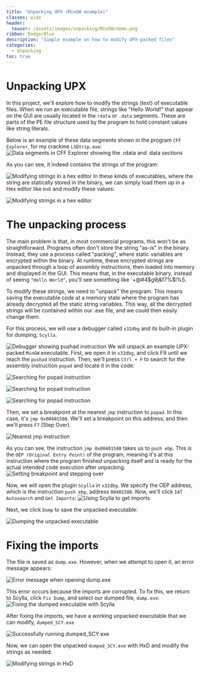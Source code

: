 ```yaml
---
title: "Unpacking UPX (MinGW example)"
classes: wide
header:
  teaser: /assets/images/unpacking/MinGW/demo.png
ribbon: DodgerBlue
description: "Simple example on how to modify UPX-packed files"
categories:
  - Unpacking
toc: true
---
```


# Unpacking UPX

In this project, we'll explore how to modify the strings (text) of executable files. When we run an executable file, strings like "Hello World!" that appear on the GUI are usually located in the `rdata` or `.data` segments. These are parts of the PE file structure used by the program to hold constant values like string literals.

Below is an example of these data segments shown in the program `CFF Explorer`, for my crackme `LSDtrip.exe`:
![Data segments in CFF Explorer showing the .rdata and .data sections](/assets/images/unpacking/MinGW/demo.png)

As you can see, it indeed contains the strings of the program:

![Modifying strings in a hex editor](/assets/images/unpacking/MinGW/demo18.png)
 In these kinds of executables, where the string are statically stored in the binary, we can simply load them up in a
Hex editor like `HxD` and modify these values:

![Modifying strings in a hex editor](/assets/images/unpacking/MinGW/demo2.png)

# The unpacking process

The main problem is that, in most commercial programs, this won't be as straightforward. Programs often don't store the string "as-is" in the binary. Instead, they use a process called "packing", where static variables are encrypted within the binary. At runtime, these encrypted strings are unpacked through a loop of assembly instructions, then loaded into memory and displayed in the GUI. This means that, in the executable binary, instead of seeing `"Hello World"`, you'll see something like `+@#4$g9j&f7%$l%5.

To modify these strings, we need to "unpack" the program. This means saving the executable code at a memory state where the program has already decrypted all the static string variables. This way, all the decrypted strings will be contained within our .exe file, and we could then easily change them.

For this process, we will use a debugger called `x32dbg` and its built-in plugin for dumping, `Scylla`.

![Debugger showing pushad instruction](/assets/images/unpacking/MinGW/demo6.png)
We will unpack an example UPX-packed `MinGW` executable. First, we open it in `x32dbg`, and click F9 until we reach the `pushad` instruction. Then, we'll press `Ctrl + F` to search for the assembly instruction `popad` and locate it in the code:

![Searching for popad instruction](/assets/images/unpacking/MinGW/demo7.png)

![Searching for popad instruction](/assets/images/unpacking/MinGW/demo8.png)

![Searching for popad instruction](/assets/images/unpacking/MinGW/demo9.png)

Then, we set a breakpoint at the nearest `jmp` instruction to `popad`. In this case, it's `jmp 0x00401580`. We'll set a breakpoint on this address, and then we'll press `F7` (Step Over).

![Nearest jmp instruction](/assets/images/unpacking/MinGW/demo10.png)

As you can see, the instruction `jmp 0x00401580` takes us to `push ebp`. This is the `OEP (Original Entry Point)` of the program, meaning it's at this instruction where the program finished unpacking itself and is ready for the actual intended code execution after unpacking.
![Setting breakpoint and stepping over](/assets/images/unpacking/MinGW/demo11.png)

Now, we will open the plugin `Scylla` in `x32dbg`. We specify the OEP address, which is the instruction `push ebp`, address `00401580`. Now, we'll click `IAT Autosearch` and `Get Imports`:
![Using Scylla to get imports](/assets/images/unpacking/MinGW/demo5.png)

Next, we click `Dump` to save the unpacked executable:

![Dumping the unpacked executable](/assets/images/unpacking/MinGW/demo14.png)

# Fixing the imports

The file is saved as `dump.exe`. However, when we attempt to open it, an error message appears:

![Error message when opening dump.exe](/assets/images/unpacking/MinGW/demo13.png)

This error occurs because the imports are corrupted. To fix this, we return to Scylla, click `Fix Dump`, and select our dumped file, `dump.exe`:
![Fixing the dumped executable with Scylla](/assets/images/unpacking/MinGW/demo15.png)

After fixing the imports, we have a working unpacked executable that we can modify, `dumped_SCY.exe`

![Successfully running dumped_SCY.exe](/assets/images/unpacking/MinGW/demo16.png)

Now, we can open the unpacked `dumped_SCY.exe` with HxD and modify the strings as needed:

![Modifying strings in HxD](/assets/images/unpacking/MinGW/demo17.png)